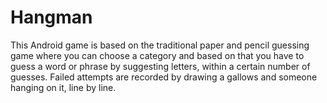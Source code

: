 # Hangman
This Android game is based on the traditional paper and pencil guessing game where you can choose a category and based on that you have to guess a word or phrase by suggesting letters, within a certain number of guesses. Failed attempts are recorded by drawing a gallows and someone hanging on it, line by line.
